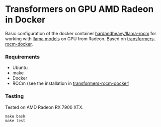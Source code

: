 # Transformers on GPU AMD Radeon in Docker
Basic configuration of the docker container [hardandheavy/llama-rocm](https://hub.docker.com/repository/docker/hardandheavy/llama-rocm/general) for working with [llama models](https://huggingface.co) on GPU from Radeon. Based on [transformers-rocm-docker](https://github.com/HardAndHeavy/transformers-rocm-docker).

### Requirements
* Ubuntu
* make
* Docker
* ROCm (see the installation in [transformers-rocm-docker](https://github.com/HardAndHeavy/transformers-rocm-docker?tab=readme-ov-file#install-rocm))

### Testing
Tested on AMD Radeon RX 7900 XTX.
```
make bash
make test
```
